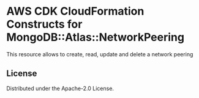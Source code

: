 # AWS CDK CloudFormation Constructs for MongoDB::Atlas::NetworkPeering

This resource allows to create, read, update and delete a network peering

## License

Distributed under the Apache-2.0 License.

